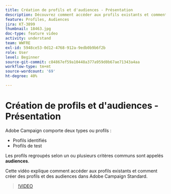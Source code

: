 ```yaml
---
title: Création de profils et d'audiences - Présentation
description: Découvrez comment accéder aux profils existants et comment créer des profils et des audiences.
feature: Profiles, Audiences
jira: KT-3899
thumbnail: 18463.jpg
doc-type: feature video
activity: understand
team: WWFRE
exl-id: 5948ce53-0d12-4768-912a-9edb0b9b6f2b
role: User
level: Beginner
source-git-commit: c84867ef59a10448a377a959d0b67ae71343a4aa
workflow-type: tm+mt
source-wordcount: '69'
ht-degree: 40%

---
```


# Création de profils et d&#39;audiences - Présentation

Adobe Campaign comporte deux types ou profils :

* Profils identifiés
* Profils de test

Les profils regroupés selon un ou plusieurs critères communs sont appelés **audiences**.

Cette vidéo explique comment accéder aux profils existants et comment créer des profils et des audiences dans Adobe Campaign Standard.

>[!VIDEO](https://video.tv.adobe.com/v/18463/?quality=12&learn=on)
